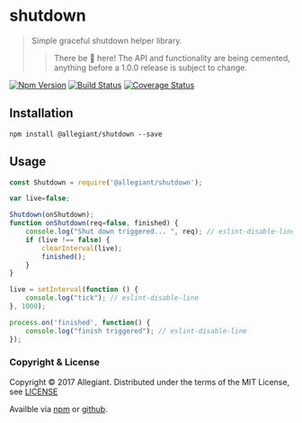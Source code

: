 # shutdown

> Simple graceful shutdown helper library.
>> There be 🐲 here! The API and functionality are being cemented, anything before a 1.0.0 release is subject to change.

[![Npm Version](https://img.shields.io/npm/v/@allegiant/shutdown.svg)](https://www.npmjs.com/package/@allegiant/shutdown)
[![Build Status](https://travis-ci.org/allegiant-js/shutdown.svg?branch=master)](https://travis-ci.org/allegiant-js/shutdown.svg?branch=master)
[![Coverage Status](https://coveralls.io/repos/github/allegiant-js/shutdown/badge.svg?branch=master)](https://coveralls.io/github/allegiant-js/shutdown?branch=master)

## Installation

```
npm install @allegiant/shutdown --save
```

## Usage

```js
const Shutdown = require('@allegiant/shutdown');

var live=false;

Shutdown(onShutdown);
function onShutdown(req=false, finished) {
    console.log("Shut down triggered... ", req); // eslint-disable-line
    if (live !== false) {
        clearInterval(live);
        finished();
    }
}

live = setInterval(function () { 
    console.log("tick"); // eslint-disable-line
}, 1000); 

process.on('finished', function() {
    console.log("finish triggered"); // eslint-disable-line
});
```

### Copyright & License

Copyright &copy; 2017 Allegiant. Distributed under the terms of the MIT License, see [LICENSE](https://github.com/allegiant-js/shutdown/blob/master/LICENSE)

Availble via [npm](https://www.npmjs.com/package/@allegiant/shutdown) or [github](https://github.com/allegiant-js/shutdown).
